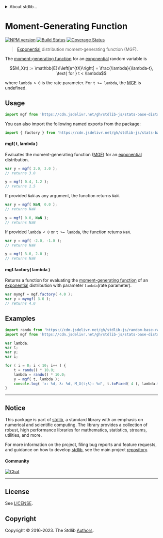 <!--

@license Apache-2.0

Copyright (c) 2018 The Stdlib Authors.

Licensed under the Apache License, Version 2.0 (the "License");
you may not use this file except in compliance with the License.
You may obtain a copy of the License at

   http://www.apache.org/licenses/LICENSE-2.0

Unless required by applicable law or agreed to in writing, software
distributed under the License is distributed on an "AS IS" BASIS,
WITHOUT WARRANTIES OR CONDITIONS OF ANY KIND, either express or implied.
See the License for the specific language governing permissions and
limitations under the License.

-->


<details>
  <summary>
    About stdlib...
  </summary>
  <p>We believe in a future in which the web is a preferred environment for numerical computation. To help realize this future, we've built stdlib. stdlib is a standard library, with an emphasis on numerical and scientific computation, written in JavaScript (and C) for execution in browsers and in Node.js.</p>
  <p>The library is fully decomposable, being architected in such a way that you can swap out and mix and match APIs and functionality to cater to your exact preferences and use cases.</p>
  <p>When you use stdlib, you can be absolutely certain that you are using the most thorough, rigorous, well-written, studied, documented, tested, measured, and high-quality code out there.</p>
  <p>To join us in bringing numerical computing to the web, get started by checking us out on <a href="https://github.com/stdlib-js/stdlib">GitHub</a>, and please consider <a href="https://opencollective.com/stdlib">financially supporting stdlib</a>. We greatly appreciate your continued support!</p>
</details>

# Moment-Generating Function

[![NPM version][npm-image]][npm-url] [![Build Status][test-image]][test-url] [![Coverage Status][coverage-image]][coverage-url] <!-- [![dependencies][dependencies-image]][dependencies-url] -->

> [Exponential][exponential-distribution] distribution moment-generating function (MGF).

<!-- Section to include introductory text. Make sure to keep an empty line after the intro `section` element and another before the `/section` close. -->

<section class="intro">

The [moment-generating function][mgf] for an [exponential][exponential-distribution] random variable is

<!-- <equation class="equation" label="eq:exponential_mgf_function" align="center" raw="M_X(t) := \mathbb{E}\!\left[e^{tX}\right] = \frac{\lambda}{\lambda-t}, \text{ for } t < \lambda" alt="Moment-generating function (MGF) for an exponential distribution."> -->

```math
M_X(t) := \mathbb{E}\!\left[e^{tX}\right] = \frac{\lambda}{\lambda-t}, \text{ for } t < \lambda
```

<!-- <div class="equation" align="center" data-raw-text="M_X(t) := \mathbb{E}\!\left[e^{tX}\right] = \frac{\lambda}{\lambda-t}, \text{ for } t &lt; \lambda" data-equation="eq:exponential_mgf_function">
    <img src="https://cdn.jsdelivr.net/gh/stdlib-js/stdlib@51534079fef45e990850102147e8945fb023d1d0/lib/node_modules/@stdlib/stats/base/dists/exponential/mgf/docs/img/equation_exponential_mgf_function.svg" alt="Moment-generating function (MGF) for an exponential distribution.">
    <br>
</div> -->

<!-- </equation> -->

where `lambda > 0` is the rate parameter. For `t >= lambda`, the [MGF][mgf] is undefined.

</section>

<!-- /.intro -->

<!-- Package usage documentation. -->



<section class="usage">

## Usage

```javascript
import mgf from 'https://cdn.jsdelivr.net/gh/stdlib-js/stats-base-dists-exponential-mgf@deno/mod.js';
```

You can also import the following named exports from the package:

```javascript
import { factory } from 'https://cdn.jsdelivr.net/gh/stdlib-js/stats-base-dists-exponential-mgf@deno/mod.js';
```

#### mgf( t, lambda )

Evaluates the moment-generating function ([MGF][mgf]) for an [exponential][exponential-distribution] distribution.

```javascript
var y = mgf( 2.0, 3.0 );
// returns 3.0

y = mgf( 0.4, 1.2 );
// returns 1.5
```

If provided `NaN` as any argument, the function returns `NaN`.

```javascript
var y = mgf( NaN, 0.0 );
// returns NaN

y = mgf( 0.0, NaN );
// returns NaN
```

If provided `lambda < 0` or `t >= lambda`, the function returns `NaN`.

```javascript
var y = mgf( -2.0, -1.0 );
// returns NaN

y = mgf( 3.0, 2.0 );
// returns NaN
```

#### mgf.factory( lambda )

Returns a function for evaluating the [moment-generating function][mgf] of an [exponential][exponential-distribution] distribution with parameter `lambda`(rate parameter).

```javascript
var mymgf = mgf.factory( 4.0 );
var y = mymgf( 3.0 );
// returns 4.0
```

</section>

<!-- /.usage -->

<!-- Package usage notes. Make sure to keep an empty line after the `section` element and another before the `/section` close. -->

<section class="notes">

</section>

<!-- /.notes -->

<!-- Package usage examples. -->

<section class="examples">

## Examples

<!-- eslint no-undef: "error" -->

```javascript
import randu from 'https://cdn.jsdelivr.net/gh/stdlib-js/random-base-randu@deno/mod.js';
import mgf from 'https://cdn.jsdelivr.net/gh/stdlib-js/stats-base-dists-exponential-mgf@deno/mod.js';

var lambda;
var t;
var y;
var i;

for ( i = 0; i < 10; i++ ) {
    t = randu() * 10.0;
    lambda = randu() * 10.0;
    y = mgf( t, lambda );
    console.log( 'x: %d, λ: %d, M_X(t;λ): %d', t.toFixed( 4 ), lambda.toFixed( 4 ), y.toFixed( 4 ) );
}
```

</section>

<!-- /.examples -->

<!-- Section to include cited references. If references are included, add a horizontal rule *before* the section. Make sure to keep an empty line after the `section` element and another before the `/section` close. -->

<section class="references">

</section>

<!-- /.references -->

<!-- Section for related `stdlib` packages. Do not manually edit this section, as it is automatically populated. -->

<section class="related">

</section>

<!-- /.related -->

<!-- Section for all links. Make sure to keep an empty line after the `section` element and another before the `/section` close. -->


<section class="main-repo" >

* * *

## Notice

This package is part of [stdlib][stdlib], a standard library with an emphasis on numerical and scientific computing. The library provides a collection of robust, high performance libraries for mathematics, statistics, streams, utilities, and more.

For more information on the project, filing bug reports and feature requests, and guidance on how to develop [stdlib][stdlib], see the main project [repository][stdlib].

#### Community

[![Chat][chat-image]][chat-url]

---

## License

See [LICENSE][stdlib-license].


## Copyright

Copyright &copy; 2016-2023. The Stdlib [Authors][stdlib-authors].

</section>

<!-- /.stdlib -->

<!-- Section for all links. Make sure to keep an empty line after the `section` element and another before the `/section` close. -->

<section class="links">

[npm-image]: http://img.shields.io/npm/v/@stdlib/stats-base-dists-exponential-mgf.svg
[npm-url]: https://npmjs.org/package/@stdlib/stats-base-dists-exponential-mgf

[test-image]: https://github.com/stdlib-js/stats-base-dists-exponential-mgf/actions/workflows/test.yml/badge.svg?branch=main
[test-url]: https://github.com/stdlib-js/stats-base-dists-exponential-mgf/actions/workflows/test.yml?query=branch:main

[coverage-image]: https://img.shields.io/codecov/c/github/stdlib-js/stats-base-dists-exponential-mgf/main.svg
[coverage-url]: https://codecov.io/github/stdlib-js/stats-base-dists-exponential-mgf?branch=main

<!--

[dependencies-image]: https://img.shields.io/david/stdlib-js/stats-base-dists-exponential-mgf.svg
[dependencies-url]: https://david-dm.org/stdlib-js/stats-base-dists-exponential-mgf/main

-->

[chat-image]: https://img.shields.io/gitter/room/stdlib-js/stdlib.svg
[chat-url]: https://app.gitter.im/#/room/#stdlib-js_stdlib:gitter.im

[stdlib]: https://github.com/stdlib-js/stdlib

[stdlib-authors]: https://github.com/stdlib-js/stdlib/graphs/contributors

[umd]: https://github.com/umdjs/umd
[es-module]: https://developer.mozilla.org/en-US/docs/Web/JavaScript/Guide/Modules

[deno-url]: https://github.com/stdlib-js/stats-base-dists-exponential-mgf/tree/deno
[umd-url]: https://github.com/stdlib-js/stats-base-dists-exponential-mgf/tree/umd
[esm-url]: https://github.com/stdlib-js/stats-base-dists-exponential-mgf/tree/esm
[branches-url]: https://github.com/stdlib-js/stats-base-dists-exponential-mgf/blob/main/branches.md

[stdlib-license]: https://raw.githubusercontent.com/stdlib-js/stats-base-dists-exponential-mgf/main/LICENSE

[exponential-distribution]: https://en.wikipedia.org/wiki/Exponential_distribution

[mgf]: https://en.wikipedia.org/wiki/Moment-generating_function

</section>

<!-- /.links -->
